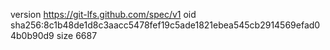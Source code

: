 version https://git-lfs.github.com/spec/v1
oid sha256:8c1b48de1d8c3aacc5478fef19c5ade1821ebea545cb2914569efad04b0b90d9
size 6687
